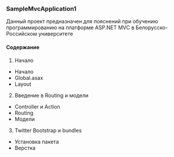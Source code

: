 ### SampleMvcApplication1

Данный проект предназначен для пояснений при обучению программированию на платформе ASP.NET MVC в Белорусско-Российском университете


#### Содержание

1. Начало
  * Начало
  * Global.asax
  * Layout
2. Введение в Routing и модели
  * Controller и Action
  * Routing
  * Модели
3. Twitter Bootstrap и bundles
  * Установка пакета
  * Верстка
